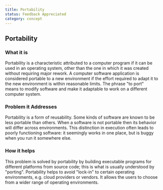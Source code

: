 ```yaml
---
title: Portability
status: Feedback Appreciated
category: concept
---
```

## Portability

### What it is

Portability is a characteristic attributed to a computer program if it can be used in an operating system, other than the one in which it was created without requiring major rework. A computer software application is considered portable to a new environment if the effort required to adapt it to the new environment is within reasonable limits. The phrase "to port" means to modify software and make it adaptable to work on a different computer system.

### Problem it Addresses

Portability is a form of reusability. Some kinds of software are known to be less portable than others. When a software is not portable then its behavior will differ across environments. This distinction in execution often leads to poorly functioning software: it seemingly works in one place, but is buggy when you run it somewhere else.

### How it helps

This problem is solved by portability by building executable programs for different platforms from source code; this is what is usually understood by "porting". Portability helps to avoid "lock-in" to certain operating environments, e.g. cloud providers or vendors. It allows the users to choose from a wider range of operating environments.

